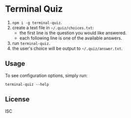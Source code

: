 # Terminal Quiz

1. `npm i -g terminal-quiz`.
1. create a text file in `~/.quiz/choices.txt`:
    * the first line is the question you would like answered.
    * each following line is one of the available answers.
1. run `terminal-quiz`.
1. the user's choice will be output to `~/.quiz/answer.txt`.

## Usage

To see configuration options, simply run:

`terminal-quiz --help`

## License

ISC